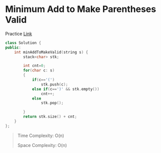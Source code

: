 # Minimum Add to Make Parentheses Valid

Practice [Link](https://www.geeksforgeeks.org/problems/job-sequencing-problem-1587115620/1)


```cpp
class Solution {
public:
    int minAddToMakeValid(string s) {
        stack<char> stk;

        int cnt=0;
        for(char c: s)
        {
            if(c=='(')
                stk.push(c);
            else if(c==')' && stk.empty())
                cnt++;
            else
                stk.pop();

        }
        return stk.size() + cnt;
    }
};
```

> Time Complexity: O(n)
>
> Space Complexity: O(n)